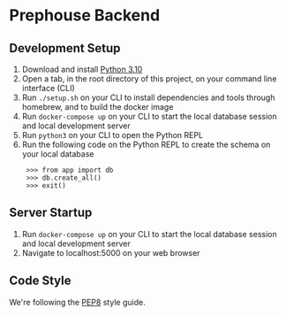 # Prephouse Backend

## Development Setup
1. Download and install [Python 3.10](https://www.python.org/downloads/release/python-3100/)
2. Open a tab, in the root directory of this project, on your command line interface (CLI)
3. Run `./setup.sh` on your CLI to install dependencies and tools through homebrew, and to build the docker image
4. Run `docker-compose up` on your CLI to start the local database session and local development server
5. Run `python3` on your CLI to open the Python REPL
6. Run the following code on the Python REPL to create the schema on your local database
   ```python-repl
    >>> from app import db
    >>> db.create_all()
    >>> exit()
    ```

## Server Startup
1. Run `docker-compose up` on your CLI to start the local database session and local development server
2. Navigate to localhost:5000 on your web browser

## Code Style
We're following the [PEP8](https://www.python.org/dev/peps/pep-0008/) style guide.
